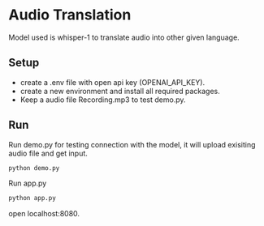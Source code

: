 # Audio Translation

Model used is whisper-1 to translate audio into other given language.

## Setup

- create a .env file with open api key (OPENAI_API_KEY).
- create a new environment and install all required packages.
- Keep a audio file Recording.mp3 to test demo.py.

## Run
Run demo.py for testing connection with the model, it will upload exisiting audio file and get input.
```bash
python demo.py
```

Run app.py
```bash
python app.py
```
open localhost:8080.